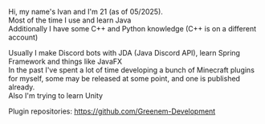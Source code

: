 Hi, my name's Ivan and I'm 21 (as of 05/2025).  
Most of the time I use and learn Java  
Additionally I have some C++ and Python knowledge (C++ is on a different account)

Usually I make Discord bots with JDA (Java Discord API), learn Spring Framework and things like JavaFX  
In the past I've spent a lot of time developing a bunch of Minecraft plugins for myself, some may be released at some point, and one is published already.  
Also I'm trying to learn Unity  

Plugin repositories: https://github.com/Greenem-Development  

<!---
greenem-official/greenem-official is a ✨ special ✨ repository because its `README.md` (this file) appears on your GitHub profile.
You can click the Preview link to take a look at your changes.
--->
